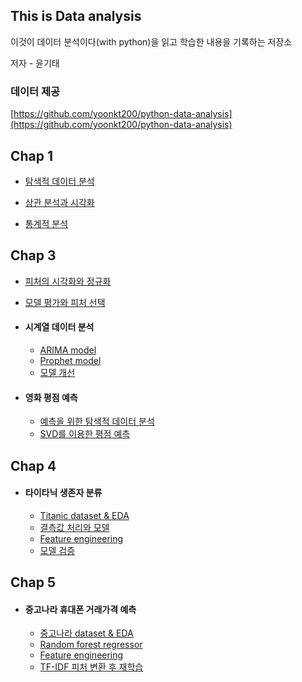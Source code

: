 ## This is Data analysis

이것이 데이터 분석이다(with python)을 읽고 학습한 내용을 기록하는 저장소

저자 - 윤기태



### 데이터 제공

[https://github.com/yoonkt200/python-data-analysis](https://github.com/yoonkt200/python-data-analysis)

## Chap 1

- [탐색적 데이터 분석](https://github.com/hs-krispy/This-is-Data-analysis/blob/master/Chap%201/1%20-%201.md)

- [상관 분석과 시각화](https://github.com/hs-krispy/This-is-Data-analysis/blob/master/Chap%201/1%20-%202.md)

- [통계적 분석](https://github.com/hs-krispy/This-is-Data-analysis/blob/master/Chap%201/1%20-%203.md)

## Chap 3

- [피처의 시각화와 정규화](https://github.com/hs-krispy/This-is-Data-analysis/blob/master/Chap%203/%ED%9A%8C%EA%B7%80%EB%B6%84%EC%84%9D.md)

- [모델 평가와 피처 선택](https://github.com/hs-krispy/This-is-Data-analysis/blob/master/Chap%203/%ED%9A%8C%EA%B7%80%EB%B6%84%EC%84%9D(2).md)

- #### 시계열 데이터 분석

  - [ARIMA model](https://github.com/hs-krispy/This-is-Data-analysis/blob/master/Chap%203/%EC%8B%9C%EA%B3%84%EC%97%B4%20%EB%8D%B0%EC%9D%B4%ED%84%B0%20%EB%B6%84%EC%84%9D.md)
  - [Prophet model](https://github.com/hs-krispy/This-is-Data-analysis/blob/master/Chap%203/%EC%8B%9C%EA%B3%84%EC%97%B4%20%EB%8D%B0%EC%9D%B4%ED%84%B0%20%EB%B6%84%EC%84%9D(2).md)
  - [모델 개선](https://github.com/hs-krispy/This-is-Data-analysis/blob/master/Chap%203/%EC%8B%9C%EA%B3%84%EC%97%B4%20%EB%8D%B0%EC%9D%B4%ED%84%B0%20%EB%B6%84%EC%84%9D(3).md)

- #### 영화 평점 예측
  
  - [예측을 위한 탐색적 데이터 분석](https://github.com/hs-krispy/This-is-Data-analysis/blob/master/Chap%203/%EC%98%81%ED%99%94%20%ED%8F%89%EC%A0%90%20%EC%98%88%EC%B8%A1.md)
  - [SVD를 이용한 평점 예측](https://github.com/hs-krispy/This-is-Data-analysis/blob/master/Chap%203/%EC%98%81%ED%99%94%20%ED%8F%89%EC%A0%90%20%EC%98%88%EC%B8%A1(2).md)

## Chap 4 

- #### 타이타닉 생존자 분류

  - [Titanic dataset & EDA](https://github.com/hs-krispy/This-is-Data-analysis/blob/master/Chap%204/%ED%83%80%EC%9D%B4%ED%83%80%EB%8B%89%20%EC%83%9D%EC%A1%B4%EC%9E%90%20%EB%B6%84%EB%A5%98.md)
  - [결측값 처리와 모델](https://github.com/hs-krispy/This-is-Data-analysis/blob/master/Chap%204/%ED%83%80%EC%9D%B4%ED%83%80%EB%8B%89%20%EC%83%9D%EC%A1%B4%EC%9E%90%20%EB%B6%84%EB%A5%98(2).md)
  - [Feature engineering](https://github.com/hs-krispy/This-is-Data-analysis/blob/master/Chap%204/%ED%83%80%EC%9D%B4%ED%83%80%EB%8B%89%20%EC%83%9D%EC%A1%B4%EC%9E%90%20%EB%B6%84%EB%A5%98(3).md)
  - [모델 검증](https://github.com/hs-krispy/This-is-Data-analysis/blob/master/Chap%204/%ED%83%80%EC%9D%B4%ED%83%80%EB%8B%89%20%EC%83%9D%EC%A1%B4%EC%9E%90%20%EB%B6%84%EB%A5%98(4).md)


## Chap 5

- #### 중고나라 휴대폰 거래가격 예측

  - [중고나라 dataset & EDA](https://github.com/hs-krispy/This-is-Data-analysis/blob/master/Chap%205/%EC%A4%91%EA%B3%A0%EB%82%98%EB%9D%BC%20%ED%9C%B4%EB%8C%80%ED%8F%B0%20%EA%B1%B0%EB%9E%98%EA%B0%80%EA%B2%A9%20%EC%98%88%EC%B8%A1.md)
  - [Random forest regressor](https://github.com/hs-krispy/This-is-Data-analysis/blob/master/Chap%205/%EC%A4%91%EA%B3%A0%EB%82%98%EB%9D%BC%20%ED%9C%B4%EB%8C%80%ED%8F%B0%20%EA%B1%B0%EB%9E%98%EA%B0%80%EA%B2%A9%20%EC%98%88%EC%B8%A1(2).md)
  - [Feature engineering](https://github.com/hs-krispy/This-is-Data-analysis/blob/master/Chap%205/%EC%A4%91%EA%B3%A0%EB%82%98%EB%9D%BC%20%ED%9C%B4%EB%8C%80%ED%8F%B0%20%EA%B1%B0%EB%9E%98%EA%B0%80%EA%B2%A9%20%EC%98%88%EC%B8%A1(3).md)
  - [TF-IDF 피처 변환 후 재학습](https://github.com/hs-krispy/This-is-Data-analysis/blob/master/Chap%205/%EC%A4%91%EA%B3%A0%EB%82%98%EB%9D%BC%20%ED%9C%B4%EB%8C%80%ED%8F%B0%20%EA%B1%B0%EB%9E%98%EA%B0%80%EA%B2%A9%20%EC%98%88%EC%B8%A1(4).md)